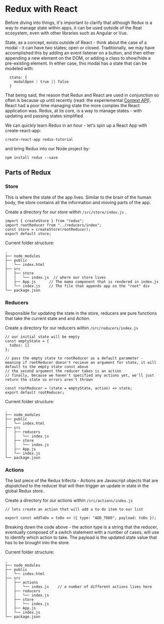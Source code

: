 # Redux with React
Before diving into things, it's important to clarify that although Redux is a way to manage state within apps, it can be used outside of the Reat ecosystem, even with other libraries such as Angular or Vue.

State, as a concept, exists outside of React - think about the case of a modal - it can have two states; open or closed. Traditionally, we may have accomplished this by adding an event listener on a button, and then either appending a new element on the DOM, or adding a class to show/hide a pre-existing element. In either case, this modal has a state that can be modeled with:
```
  state: {
    modalOpen : true || false
  }
```

That being said, the reason that Redux and React are used in conjunction so often is because up until recently (read: the experiemental [Context API](https://medium.com/dailyjs/reacts-%EF%B8%8F-new-context-api-70c9fe01596b)), React had a poor time managing state the more complex the React application was. Redux, at its core, is a way to manage states - with updating and passing states simplified.

We can quickly learn Redux in an hour - let's spin up a React App with create-react-app:
```
create-react-app redux-tutorial
```
and bring Redux into our Node project by:
```
npm install redux --save
```

## Parts of Redux
### Store
This is where the state of the app lives. Similar to the brain of the human body, the store contains all the information and moving parts of the app.

Create a directory for our store within `/src/store/index.js` .
```
import { createStore } from "redux";
import rootReducer from "../reducers/index";
const store = createStore(rootReducer);
export default store;
```

Current folder structure:
```
.
├── node_modules
├── public
│   └── index.html
├── src
│   ├── store
│   │   └── index.js  // where our store lives
│   ├── App.js      // The mama component that is rendered in index.js
│   └── index.js    // The file that appends app on the "root" div
└── package.json
```

### Reducers
Responsible for updating the state in the store, reducers are pure functions that take the current state and and _Action_.

Create a directory for our reducers within `/src/reducers/index.js`
```
// our initial state will be empty
const emptyState = {
  toDos: []
};

// pass the empty state to rootReducer as a default parameter - meaning if rootReducer doesn't recieve an argument for state, it will default to the empty state const above
// the second argument the reducer takes is an action
// finally, because we haven't specified any actions yet, we'll just return the state so errors aren't thrown

const rootReducer = (state = emptyState, action) => state;
export default rootReducer;
```

Current folder structure:
```
.
├── node_modules
├── public
│   └── index.html
├── src
│   ├── reducers
│   │   └── index.js  
│   ├── store
│   │   └── index.js  
│   ├── App.js     
│   └── index.js    
└── package.json
```

### Actions
The last piece of the Redux trifecta - Actions are Javascript objects that are _dispatched_ to the reducer that will then trigger an update in state in the global Redux store.

Create a directory for our actions within `/src/actions/index.js`
```
// lets create an action that will add a to do item to our list

export const addToDo = toDo => ({ type: "ADD_TODO", payload: toDo });
```

Breaking down the code above - the action type is a string that the reducer,  eventually composed of a switch statement with a number of cases, will use to identify which action to take. The payload is the updated state value that has to be brought into the store.

Current folder structure:
```
.
├── node_modules
├── public
│   └── index.html
├── src
│   ├── actions
│   │   └── index.js    // a number of different actions lives here
│   ├── reducers
│   │   └── index.js  
│   ├── store
│   │   └── index.js  
│   ├── App.js     
│   └── index.js    
└── package.json
```

